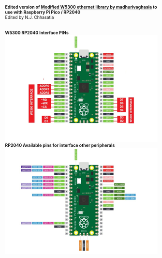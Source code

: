 <b>Edited version of <a href="https://github.com/MadhuriVaghasia/W5300AnyArduino">Modified W5300 ethernet library by madhurivaghasia</a> to use with Raspberry Pi Pico / RP2040 </b><br>Edited by N.J. Chhasatia<br><br>
<br>
<b>W5300 RP2040 Interface PINs</b><br>
![alt text](https://raw.githubusercontent.com/nitiraj/W5300-RP2040-arduino/main/w5300_rp1.JPG)
<br>
<b>RP2040 Available pins for interface other peripherals</b><br>
![alt text](https://raw.githubusercontent.com/nitiraj/W5300-RP2040-arduino/main/w5300_rp2.JPG)

